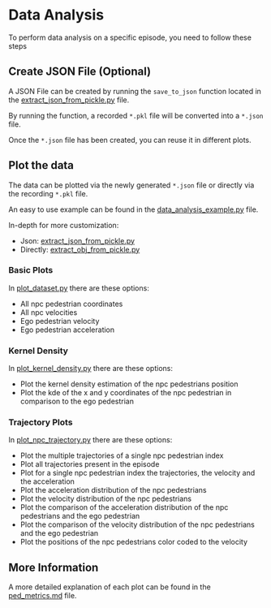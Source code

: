# Data Analysis

To perform data analysis on a specific episode, you need to follow these steps

## Create JSON File (Optional)

A JSON File can be created by running the `save_to_json` function located in the [extract_json_from_pickle.py](../robot_sf/data_analysis/extract_json_from_pickle.py) file.

By running the function, a recorded `*.pkl` file will be converted into a `*.json` file.

Once the `*.json` file has been created, you can reuse it in different plots.

## Plot the data

The data can be plotted via the newly generated `*.json` file or directly via the recording `*.pkl` file.

An easy to use example can be found in the [data_analysis_example.py](../examples/data_analysis_example.py) file.

In-depth for more customization: 
- Json: [extract_json_from_pickle.py](../robot_sf/data_analysis/extract_json_from_pickle.py)
- Directly: [extract_obj_from_pickle.py](../robot_sf/data_analysis/extract_obj_from_pickle.py)

### Basic Plots

In [plot_dataset.py](../robot_sf/data_analysis/plot_dataset.py) there are these options:

- All npc pedestrian coordinates
- All npc velocities
- Ego pedestrian velocity
- Ego pedestrian acceleration

### Kernel Density

In [plot_kernel_density.py](../robot_sf/data_analysis/plot_kernel_density.py) there are these options:

- Plot the kernel density estimation of the npc pedestrians position
- Plot the kde of the x and y coordinates of the npc pedestrian in comparison to the ego pedestrian

### Trajectory Plots

In [plot_npc_trajectory.py](../robot_sf/data_analysis/plot_npc_trajectory.py) there are these options:

- Plot the multiple trajectories of a single npc pedestrian index
- Plot all trajectories present in the episode
- Plot for a single npc pedestrian index the trajectories, the velocity and the acceleration
- Plot the acceleration distribution of the npc pedestrians
- Plot the velocity distribution of the npc pedestrians
- Plot the comparison of the acceleration distribution of the npc pedestrians and the ego pedestrian
- Plot the comparison of the velocity distribution of the npc pedestrians and the ego pedestrian
- Plot the positions of the npc pedestrians color coded to the velocity

## More Information

A more detailed explanation of each plot can be found in the [ped_metrics.md](./ped_metrics.md) file.